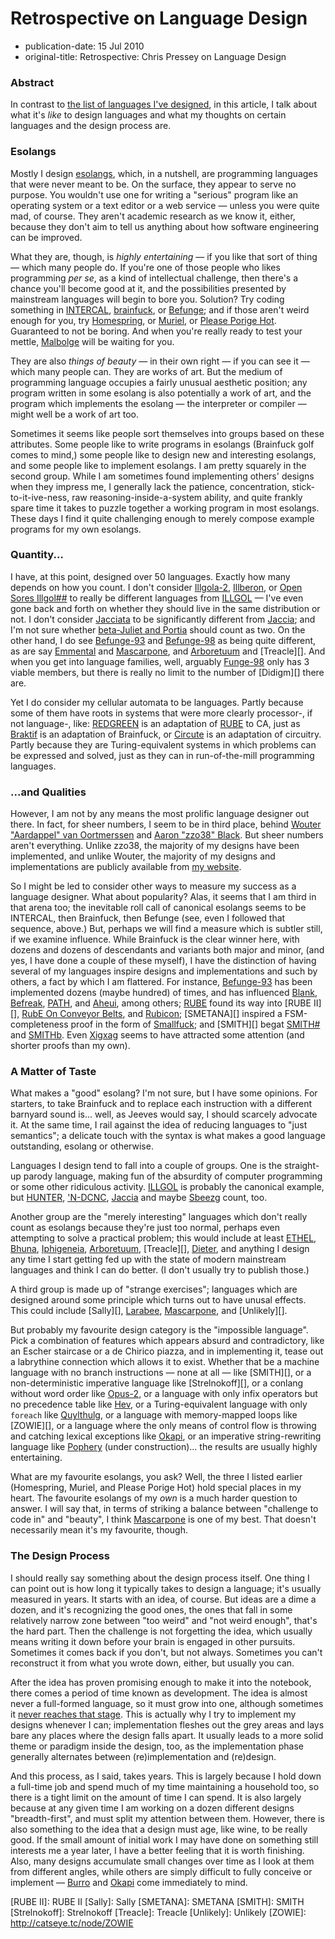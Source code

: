 Retrospective on Language Design
================================

*   publication-date: 15 Jul 2010
*   original-title: Retrospective: Chris Pressey on Language Design

### Abstract

In contrast to [the list of languages I've designed][],
in this article, I talk about what it's *like* to design languages
and what my thoughts on certain languages and the design process are.

### Esolangs

Mostly I design [esolangs][], which, in a nutshell,
are programming languages that were never meant to be. On the surface,
they appear to serve no purpose. You wouldn't use one for writing a
"serious" program like an operating system or a text editor or a web
service — unless you were quite mad, of course. They aren't academic
research as we know it, either, because they don't aim to tell us
anything about how software engineering can be improved.

What they are, though, is *highly entertaining* — if you like that sort
of thing — which many people do. If you're one of those people who likes
programming *per se*, as a kind of intellectual challenge, then there's
a chance you'll become good at it, and the possibilities presented by
mainstream languages will begin to bore you. Solution? Try coding
something in [INTERCAL](http://esolangs.org/wiki/INTERCAL),
[brainfuck][], or [Befunge][]; and if those aren't weird
enough for you, try [Homespring](http://esolangs.org/wiki/Homespring),
or [Muriel][], or [Please Porige
Hot](http://esolangs.org/wiki/Please_Porige_Hot). Guaranteed to not be
boring. And when you're really ready to test your mettle,
[Malbolge](http://esolangs.org/wiki/Malbolge) will be waiting for you.

They are also *things of beauty* — in their own right — if you can see
it — which many people can. They are works of art. But the medium of
programming language occupies a fairly unusual aesthetic position; any
program written in some esolang is also potentially a work of art, and
the program which implements the esolang — the interpreter or compiler —
might well be a work of art too.

Sometimes it seems like people sort themselves into groups based on
these attributes. Some people like to write programs in esolangs
(Brainfuck golf comes to mind,) some people like to design new and
interesting esolangs, and some people like to implement esolangs. I am
pretty squarely in the second group. While I am sometimes found
implementing others' designs when they impress me, I generally lack the
patience, concentration, stick-to-it-ive-ness, raw
reasoning-inside-a-system ability, and quite frankly spare time it takes
to puzzle together a working program in most esolangs. These days I find
it quite challenging enough to merely compose example programs for my
own esolangs.

### Quantity...

I have, at this point, designed over 50 languages. Exactly how many
depends on how you count. I don't consider [Illgola-2][], [Illberon][], or
[Open Sores Illgol##][] to really be different languages from
[ILLGOL][] — I've even gone back and forth on
whether they should live in the same distribution or not. I don't consider
[Jacciata][] to be significantly different from
[Jaccia][]; and I'm not sure whether
[beta-Juliet and Portia][] should count as two.
On the other hand, I do see
[Befunge-93][] and
[Befunge-98][] as being quite different, as are
say [Emmental][] and
[Mascarpone][], and
[Arboretuum][] and
[Treacle][]. And when you get into language
families, well, arguably [Funge-98][] only has 3
viable members, but there is really no limit to the number of
[Didigm][] there are.

Yet I do consider my cellular automata to be languages. Partly because
some of them have roots in systems that were more clearly processor-, if
not language-, like: [REDGREEN][] is an
adaptation of [RUBE][] to CA, just as
[Braktif][] is an adaptation of Brainfuck, or
[Circute][] is an adaptation of circuitry.
Partly because they are Turing-equivalent systems in which problems can
be expressed and solved, just as they can in run-of-the-mill programming
languages.

### ...and Qualities

However, I am not by any means the most prolific language designer out
there. In fact, for sheer numbers, I seem to be in third place, behind
[Wouter "Aardappel" van Oortmerssen](http://strlen.com/) and [Aaron
"zzo38" Black](http://zzo38computer.cjb.net/). But sheer numbers aren't
everything. Unlike zzo38, the majority of my designs have been
implemented, and unlike Wouter, the majority of my designs and
implementations are publicly available from [my website](http://catseye.tc/).

So I might be led to consider other ways to measure my success as a
language designer. What about popularity? Alas, it seems that I am third
in that arena too; the inevitable roll call of canonical esolangs seems
to be INTERCAL, then Brainfuck, then Befunge (see, even I followed that
sequence, above.) But, perhaps we will find a measure which is subtler
still, if we examine influence. While Brainfuck is the clear winner
here, with dozens and dozens of descendants and variants both major and
minor, (and yes, I have done a couple of these myself), I have the
distinction of having several of my languages inspire designs and
implementations and such by others, a fact by which I am flattered. For
instance, [Befunge-93][] has been implemented
dozens (maybe hundred) of times, and has influenced
[Blank][],
[Befreak](http://esolangs.org/wiki/Befreak),
[PATH][], and
[Aheui](http://esolangs.org/wiki/Aheui), among others;
[RUBE][] found its way into [RUBE II][],
[RubE On Conveyor Belts](http://esolangs.org/wiki/RubE_On_Conveyor_Belts),
and [Rubicon](http://kevan.org/rubicon/);
[SMETANA][] inspired a FSM-completeness proof in
the form of [Smallfuck][]; and
[SMITH][] begat
[SMITH\#](http://esolangs.org/wiki/SMITH_sharp) and
[SMITHb](http://esolangs.org/wiki/SMITHb). Even
[Xigxag][] seems to have attracted some attention
(and shorter proofs than my own).

### A Matter of Taste

What makes a "good" esolang? I'm not sure, but I have some opinions. For
starters, to take Brainfuck and to replace each instruction with a
different barnyard sound is... well, as Jeeves would say, I should
scarcely advocate it. At the same time, I rail against the idea of
reducing languages to "just semantics"; a delicate touch with the syntax
is what makes a good language outstanding, esolang or otherwise.

Languages I design tend to fall into a couple of groups. One is the
straight-up parody language, making fun of the absurdity of computer
programming or some other ridiculous activity.
[ILLGOL][] is probably the canonical example, but
[HUNTER][], ['N-DCNC][],
[Jaccia][] and maybe
[Sbeezg][] count, too.

Another group are the "merely interesting" languages which don't really
count as esolangs because they're just too normal, perhaps even
attempting to solve a practical problem; this would include at least
[ETHEL][], [Bhuna][], [Iphigeneia][], [Arboretuum][], [Treacle][],
[Dieter][], and anything I design any time I
start getting fed up with the state of modern mainstream languages and
think I can do better. (I don't usually try to publish those.)

A third group is made up of "strange exercises"; languages which are
designed around some principle which turns out to have unusal effects.
This could include [Sally][], [Larabee][], [Mascarpone][], and
[Unlikely][].

But probably my favourite design category is the "impossible language".
Pick a combination of features which appears absurd and contradictory,
like an Escher staircase or a de Chirico piazza, and in implementing it,
tease out a labrythine connection which allows it to exist. Whether that
be a machine language with no branch instructions — none at all — like
[SMITH][], or a non-deterministic imperative
language like [Strelnokoff][], or a conlang
without word order like [Opus-2][], or a language
with only infix operators but no precedence table like
[Hev][], or a Turing-equivalent language with only
`foreach` like [Quylthulg][], or a language
with memory-mapped loops like [ZOWIE][], or a
language where the only means of control flow is throwing and catching
lexical exceptions like [Okapi][], or an
imperative string-rewriting language like [Pophery][] (under
construction)... the results are usually highly entertaining.

What are my favourite esolangs, you ask? Well, the three I listed
earlier (Homespring, Muriel, and Please Porige Hot) hold special places
in my heart. The favourite esolangs of my *own* is a much harder
question to answer. I will say that, in terms of striking a balance
between "challenge to code in" and "beauty", I think
[Mascarpone][] is one of my best. That
doesn't necessarily mean it's my favourite, though.

### The Design Process

I should really say something about the design process itself. One thing
I can point out is how long it typically takes to design a language;
it's usually measured in years. It starts with an idea, of course. But
ideas are a dime a dozen, and it's recognizing the good ones, the ones
that fall in some relatively narrow zone between "too weird" and "not
weird enough", that's the hard part. Then the challenge is not
forgetting the idea, which usually means writing it down before your
brain is engaged in other pursuits. Sometimes it comes back if you
don't, but not always. Sometimes you can't reconstruct it from what you
wrote down, either, but usually you can.

After the idea has proven promising enough to make it into the notebook,
there comes a period of time known as development. The idea is almost
never a full-formed language, so it must grow into one, although
sometimes it [never reaches that stage][]. This is actually
why I try to implement my designs whenever I can; implementation fleshes
out the grey areas and lays bare any places where the design falls
apart. It usually leads to a more solid theme or paradigm inside the
design, too, as the implementation phase generally alternates between
(re)implementation and (re)design.

And this process, as I said, takes years. This is largely because I hold
down a full-time job and spend much of my time maintaining a household
too, so there is a tight limit on the amount of time I can spend. It is
also largely because at any given time I am working on a dozen different
designs "breadth-first", and must split my attention between them.
However, there is also something to the idea that a design must age,
like wine, to be really good. If the small amount of initial work I may
have done on something still interests me a year later, I have a better
feeling that it is worth finishing. Also, many designs accumulate small
changes over time as I look at them from different angles, while others
are simply difficult to fully conceive or implement —
[Burro][] and [Okapi][] come immediately to mind.

[the list of languages I've designed]: http://catseye.tc/node/Chris_Pressey's_Lingography
[never reaches that stage]: http://catseye.tc/node/LoUIE
[esolangs]: http://catseye.tc/node/Esolang

[Arboretuum]: Arboretuum

[Blank]: Blank
[PATH]: PATH
[Smallfuck]: Smallfuck
[Xigxag]: Xigxag
[ETHEL]: ETHEL
[Bhuna]: Bhuna
[Iphigeneia]: Iphigeneia
[Dieter]: Dieter
[Sbeezg]: Sbeezg
[Hev]: Hev

[Befunge]: http://catseye.tc/node/Befunge-93
[Befunge-93]: http://catseye.tc/node/Befunge-93
[Befunge-98]: http://catseye.tc/node/Befunge-98
[beta-Juliet and Portia]: http://catseye.tc/node/beta-Juliet
[brainfuck]: http://catseye.tc/node/brainfuck
[Braktif]: Braktif
[Burro]: http://catseye.tc/node/Burro
[Circute]: Circute
[Didigms]: Didigm
[Emmental]: http://catseye.tc/node/Emmental
[Funge-98]: Funge-98
[HUNTER]: http://catseye.tc/node/HUNTER
[ILLGOL]: http://catseye.tc/node/ILLGOL
[Illgola-2]: http://catseye.tc/node/Illgola-2
[Illberon]: http://catseye.tc/node/Illberon

[Jaccia]: http://catseye.tc/node/Jaccia
[Jacciata]: http://catseye.tc/node/Jacciata

[Open Sores Illgol##]: http://catseye.tc/node/Open_Sores_Illgol##
[Larabee]: Larabee
[Mascarpone]: http://catseye.tc/node/Mascarpone
[Muriel]: http://catseye.tc/node/Muriel
['N-DCNC]: http://catseye.tc/node/'N-DCNC
[Okapi]: http://catseye.tc/node/Okapi
[Opus-2]: Opus-2
[Pophery]: http://catseye.tc/node/Pophery
[Quylthulg]: Quylthulg
[REDGREEN]: REDGREEN
[RUBE]: RUBE
[RUBE II]: RUBE II
[Sally]: Sally
[SMETANA]: SMETANA
[SMITH]: SMITH
[Strelnokoff]: Strelnokoff
[Treacle]: Treacle
[Unlikely]: Unlikely
[ZOWIE]: http://catseye.tc/node/ZOWIE
